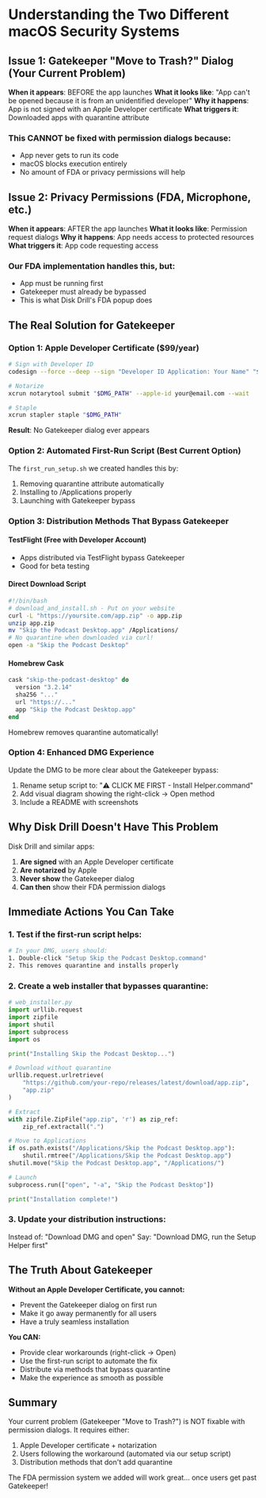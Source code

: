 # Understanding the Two Different macOS Security Systems

## Issue 1: Gatekeeper "Move to Trash?" Dialog (Your Current Problem)

**When it appears**: BEFORE the app launches
**What it looks like**: "App can't be opened because it is from an unidentified developer"
**Why it happens**: App is not signed with an Apple Developer certificate
**What triggers it**: Downloaded apps with quarantine attribute

### This CANNOT be fixed with permission dialogs because:
- App never gets to run its code
- macOS blocks execution entirely
- No amount of FDA or privacy permissions will help

## Issue 2: Privacy Permissions (FDA, Microphone, etc.)

**When it appears**: AFTER the app launches
**What it looks like**: Permission request dialogs
**Why it happens**: App needs access to protected resources
**What triggers it**: App code requesting access

### Our FDA implementation handles this, but:
- App must be running first
- Gatekeeper must already be bypassed
- This is what Disk Drill's FDA popup does

## The Real Solution for Gatekeeper

### Option 1: Apple Developer Certificate ($99/year)
```bash
# Sign with Developer ID
codesign --force --deep --sign "Developer ID Application: Your Name" "$APP_PATH"

# Notarize
xcrun notarytool submit "$DMG_PATH" --apple-id your@email.com --wait

# Staple
xcrun stapler staple "$DMG_PATH"
```
**Result**: No Gatekeeper dialog ever appears

### Option 2: Automated First-Run Script (Best Current Option)
The `first_run_setup.sh` we created handles this by:
1. Removing quarantine attribute automatically
2. Installing to /Applications properly
3. Launching with Gatekeeper bypass

### Option 3: Distribution Methods That Bypass Gatekeeper

#### TestFlight (Free with Developer Account)
- Apps distributed via TestFlight bypass Gatekeeper
- Good for beta testing

#### Direct Download Script
```bash
#!/bin/bash
# download_and_install.sh - Put on your website
curl -L "https://yoursite.com/app.zip" -o app.zip
unzip app.zip
mv "Skip the Podcast Desktop.app" /Applications/
# No quarantine when downloaded via curl!
open -a "Skip the Podcast Desktop"
```

#### Homebrew Cask
```ruby
cask "skip-the-podcast-desktop" do
  version "3.2.14"
  sha256 "..."
  url "https://..."
  app "Skip the Podcast Desktop.app"
end
```
Homebrew removes quarantine automatically!

### Option 4: Enhanced DMG Experience
Update the DMG to be more clear about the Gatekeeper bypass:

1. Rename setup script to: "⚠️ CLICK ME FIRST - Install Helper.command"
2. Add visual diagram showing the right-click → Open method
3. Include a README with screenshots

## Why Disk Drill Doesn't Have This Problem

Disk Drill and similar apps:
1. **Are signed** with an Apple Developer certificate
2. **Are notarized** by Apple
3. **Never show** the Gatekeeper dialog
4. **Can then** show their FDA permission dialogs

## Immediate Actions You Can Take

### 1. Test if the first-run script helps:
```bash
# In your DMG, users should:
1. Double-click "Setup Skip the Podcast Desktop.command"
2. This removes quarantine and installs properly
```

### 2. Create a web installer that bypasses quarantine:
```python
# web_installer.py
import urllib.request
import zipfile
import shutil
import subprocess
import os

print("Installing Skip the Podcast Desktop...")

# Download without quarantine
urllib.request.urlretrieve(
    "https://github.com/your-repo/releases/latest/download/app.zip",
    "app.zip"
)

# Extract
with zipfile.ZipFile("app.zip", 'r') as zip_ref:
    zip_ref.extractall(".")

# Move to Applications
if os.path.exists("/Applications/Skip the Podcast Desktop.app"):
    shutil.rmtree("/Applications/Skip the Podcast Desktop.app")
shutil.move("Skip the Podcast Desktop.app", "/Applications/")

# Launch
subprocess.run(["open", "-a", "Skip the Podcast Desktop"])

print("Installation complete!")
```

### 3. Update your distribution instructions:
Instead of: "Download DMG and open"
Say: "Download DMG, run the Setup Helper first"

## The Truth About Gatekeeper

**Without an Apple Developer Certificate, you cannot:**
- Prevent the Gatekeeper dialog on first run
- Make it go away permanently for all users
- Have a truly seamless installation

**You CAN:**
- Provide clear workarounds (right-click → Open)
- Use the first-run script to automate the fix
- Distribute via methods that bypass quarantine
- Make the experience as smooth as possible

## Summary

Your current problem (Gatekeeper "Move to Trash?") is NOT fixable with permission dialogs. It requires either:
1. Apple Developer certificate + notarization
2. Users following the workaround (automated via our setup script)
3. Distribution methods that don't add quarantine

The FDA permission system we added will work great... once users get past Gatekeeper!

